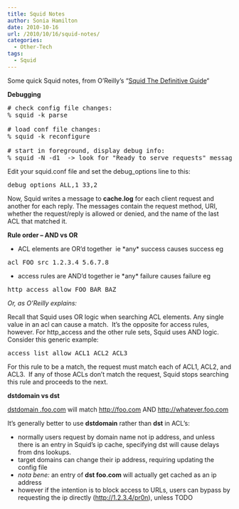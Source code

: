 ```yaml
---
title: Squid Notes
author: Sonia Hamilton
date: 2010-10-16
url: /2010/10/16/squid-notes/
categories:
  - Other-Tech
tags:
  - Squid
---
```

Some quick Squid notes, from O&#8217;Reilly&#8217;s &#8220;[Squid The Definitive Guide][1]&#8220;

<!--more-->

**Debugging**

<pre># check config file changes:
% squid -k parse

# load conf file changes:
% squid -k reconfigure

# start in foreground, display debug info:
% squid -N -d1  -&gt; look for "Ready to serve requests" message</pre>

Edit your squid.conf file and set the debug_options line to this:

<pre>debug_options ALL,1 33,2</pre>

Now, Squid writes a message to **cache.log** for each client request and another for each reply. The messages contain the request method, URI, whether the request/reply is allowed or denied, and the name of the last ACL that matched it.

**Rule order &#8211; AND vs OR**

  * ACL elements are OR&#8217;d together  ie \*any\* success causes success eg

<pre>acl FOO src 1.2.3.4 5.6.7.8</pre>

  * access rules are AND&#8217;d together ie \*any\* failure causes failure eg

<pre>http_access allow FOO BAR BAZ</pre>

*Or, as O&#8217;Reilly explains:*

Recall that Squid uses OR logic when searching ACL elements. Any single value in an acl can cause a match.  It&#8217;s the opposite for access rules, however. For http_access and the other rule sets, Squid uses AND logic. Consider this generic example:

<pre>access_list allow ACL1 ACL2 ACL3</pre>

For this rule to be a match, the request must match each of ACL1, ACL2, and ACL3.  If any of those ACLs don&#8217;t match the request, Squid stops searching this rule and proceeds to the next.

**dstdomain vs dst**

<span style="text-decoration:underline;">dstdomain .foo.com</span> will match <span style="text-decoration:underline;">http://foo.com</span> AND <span style="text-decoration:underline;">http://whatever.foo.com</span>

It&#8217;s generally better to use **dstdomain** rather than **dst** in ACL&#8217;s:

  * normally users request by domain name not ip address, and unless there is an entry in Squid&#8217;s ip cache, specifying dst will cause delays from dns lookups.
  * target domains can change their ip address, requiring updating the config file
  * *nota bene:* an entry of **dst foo.com** will actually get cached as an ip address
  * however if the intention is to block access to URLs, users can bypass by requesting the ip directly (http://1.2.3.4/pr0n), unless TODO

 [1]: http://squidbook.org/
